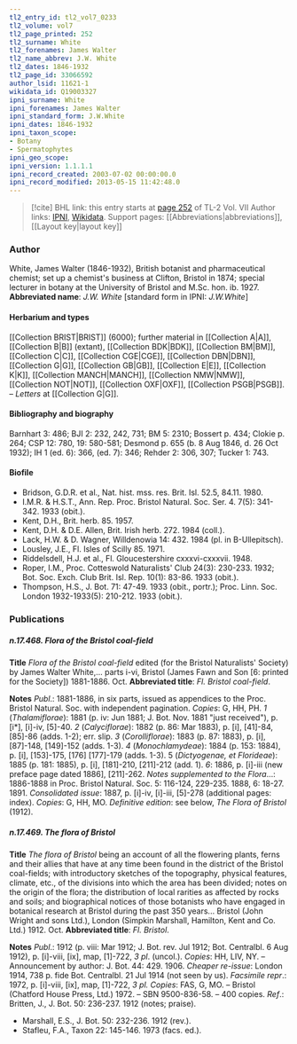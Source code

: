 ```yaml
---
tl2_entry_id: tl2_vol7_0233
tl2_volume: vol7
tl2_page_printed: 252
tl2_surname: White
tl2_forenames: James Walter
tl2_name_abbrev: J.W. White
tl2_dates: 1846-1932
tl2_page_id: 33066592
author_lsid: 11621-1
wikidata_id: Q19003327
ipni_surname: White
ipni_forenames: James Walter
ipni_standard_form: J.W.White
ipni_dates: 1846-1932
ipni_taxon_scope: 
- Botany
- Spermatophytes
ipni_geo_scope: 
ipni_version: 1.1.1.1
ipni_record_created: 2003-07-02 00:00:00.0
ipni_record_modified: 2013-05-15 11:42:48.0
---
```


> [!cite] BHL link: this entry starts at [page 252](https://www.biodiversitylibrary.org/page/33066592) of TL-2 Vol. VII
> Author links: [IPNI](https://www.ipni.org/a/11621-1), [Wikidata](https://www.wikidata.org/wiki/Q19003327). Support pages: [[Abbreviations|abbreviations]], [[Layout key|layout key]]

### Author

White, James Walter (1846-1932), British botanist and pharmaceutical chemist; set up a chemist's business at Clifton, Bristol in 1874; special lecturer in botany at the University of Bristol and M.Sc. hon. ib. 1927. 
**Abbreviated name**: *J.W. White* \[standard form in IPNI: *J.W.White*\]

#### Herbarium and types

[[Collection BRIST|BRIST]] (6000); further material in [[Collection A|A]], [[Collection B|B]] (extant), [[Collection BDK|BDK]], [[Collection BM|BM]], [[Collection C|C]], [[Collection CGE|CGE]], [[Collection DBN|DBN]], [[Collection G|G]], [[Collection GB|GB]], [[Collection E|E]], [[Collection K|K]], [[Collection MANCH|MANCH]], [[Collection NMW|NMW]], [[Collection NOT|NOT]], [[Collection OXF|OXF]], [[Collection PSGB|PSGB]]. – *Letters* at [[Collection G|G]].

#### Bibliography and biography

Barnhart 3: 486; BJI 2: 232, 242, 731; BM 5: 2310; Bossert p. 434; Clokie p. 264; CSP 12: 780, 19: 580-581; Desmond p. 655 (b. 8 Aug 1846, d. 26 Oct 1932); IH 1 (ed. 6): 366, (ed. 7): 346; Rehder 2: 306, 307; Tucker 1: 743.

#### Biofile

- Bridson, G.D.R. et al., Nat. hist. mss. res. Brit. Isl. 52.5, 84.11. 1980.
- I.M.R. & H.S.T., Ann. Rep. Proc. Bristol Natural. Soc. Ser. 4. 7(5): 341-342. 1933 (obit.).
- Kent, D.H., Brit. herb. 85. 1957.
- Kent, D.H. & D.E. Allen, Brit. Irish herb. 272. 1984 (coll.).
- Lack, H.W. & D. Wagner, Willdenowia 14: 432. 1984 (pl. in B-Ullepitsch).
- Lousley, J.E., Fl. Isles of Scilly 85. 1971.
- Riddelsdell, H.J. et al., Fl. Gloucestershire cxxxvi-cxxxvii. 1948.
- Roper, I.M., Proc. Cotteswold Naturalists' Club 24(3): 230-233. 1932; Bot. Soc. Exch. Club Brit. Isl. Rep. 10(1): 83-86. 1933 (obit.).
- Thompson, H.S., J. Bot. 71: 47-49. 1933 (obit., portr.); Proc. Linn. Soc. London 1932-1933(5): 210-212. 1933 (obit.).

### Publications

##### n.17.468. Flora of the Bristol coal-field

**Title**
*Flora of the Bristol coal-field* edited (for the Bristol Naturalists' Society) by James Walter White,... parts i-vi, Bristol (James Fawn and Son \[6: printed for the Society\]) 1881-1886. Oct.
**Abbreviated title**: *Fl. Bristol coal-field*.

**Notes**
*Publ*.: 1881-1886, in six parts, issued as appendices to the Proc. Bristol Natural. Soc. with independent pagination. *Copies*: G, HH, PH.
*1* (*Thalamiflorae*): 1881 (p. iv: Jun 1881; J. Bot. Nov. 1881 "just received"), p. \[i\*\], \[i\]-iv, \[5\]-40.
*2* (*Calyciflorae*): 1882 (p. 86: Mar 1883), p. \[i\], \[41\]-84, \[85\]-86 (adds. 1-2); err. slip.
*3* (*Corolliflorae*): 1883 (p. 87: 1883), p. \[i\], \[87\]-148, \[149\]-152 (adds. 1-3).
*4* (*Monochlamydeae*): 1884 (p. 153: 1884), p. \[i\], \[153\]-175, \[176\] \[177\]-179 (adds. 1-3).
5 (*Dictyogenae, et Florideae*): 1885 (p. 181: 1885), p. \[i\], \[181\]-210, \[211\]-212 (add. 1).
*6*: 1886, p. \[i\]-iii (new preface page dated 1886\], \[211\]-262.
*Notes supplemented to the Flora*...: 1886-1888 in Proc. Bristol Natural. Soc. 5: 116-124, 229-235. 1888, 6: 18-27. 1891.
*Consolidated issue*: 1887, p. \[i\]-iv, \[i\]-iii, \[5\]-278 (additional pages: index). *Copies*: G, HH, MO.
*Definitive edition*: see below, *The Flora of Bristol* (1912).

##### n.17.469. The flora of Bristol

**Title**
*The flora of Bristol* being an account of all the flowering plants, ferns and their allies that have at any time been found in the district of the Bristol coal-fields; with introductory sketches of the topography, physical features, climate, etc., of the divisions into which the area has been divided; notes on the origin of the flora; the distribution of local rarities as affected by rocks and soils; and biographical notices of those botanists who have engaged in botanical research at Bristol during the past 350 years... Bristol (John Wright and sons Ltd.), London (Simpkin Marshall, Hamilton, Kent and Co. Ltd.) 1912. Oct.
**Abbreviated title**: *Fl. Bristol*.

**Notes**
*Publ*.: 1912 (p. viii: Mar 1912; J. Bot. rev. Jul 1912; Bot. Centralbl. 6 Aug 1912), p. \[i\]-viii, \[ix\], map, \[1\]-722, *3 pl*. (uncol.). *Copies*: HH, LIV, NY. – Announcement by author: J. Bot. 44: 429. 1906.
*Cheaper re-issue*: London 1914, 738 p. fide Bot. Centralbl. 21 Jul 1914 (not seen by us).
*Facsimile repr*.: 1972, p. \[i\]-viii, \[ix\], map, \[1\]-722, *3 pl. Copies*: FAS, G, MO. – Bristol (Chatford House Press, Ltd.) 1972. – SBN 9500-836-58. – 400 copies.
*Ref*.: Britten, J., J. Bot. 50: 236-237. 1912 (notes; praise).
- Marshall, E.S., J. Bot. 50: 232-236. 1912 (rev.).
- Stafleu, F.A., Taxon 22: 145-146. 1973 (facs. ed.).

